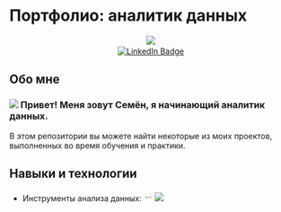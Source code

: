 # Портфолио: аналитик данных

<div id="header" align="center">
  <img src="https://media.giphy.com/media/M9gbBd9nbDrOTu1Mqx/giphy.gif" width="100"/>
</div>

<div id="badges" align="center">
  <a href="http://t.me/Zzz_lat119">
    <img src="https://img.shields.io/badge/Telegram-blue?logo=telegram&logoColor=white&style=plastic" alt="LinkedIn Badge"/>
  </a>
</div>

## Обо мне 

<h3><img src="https://emojis.slackmojis.com/emojis/images/1531849430/4246/blob-sunglasses.gif?1531849430" width="30"/>  Привет! Меня зовут Семён, я начинающий аналитик данных.</h3>
В этом репозитории вы можете найти некоторые из моих проектов, выполненных во время обучения и практики. 
<br>

## Навыки и технологии
- Инструменты анализа данных: <code><img height="20" src="https://raw.githubusercontent.com/github/explore/80688e429a7d4ef2fca1e82350fe8e3517d3494d/topics/mysql/mysql.png"></code><code><img height="20" src="https://raw.githubusercontent.com/github/explore/80688e429a7d4ef2fca1e82350fe8e3517d3494d/topics/excel/excel.png"></code>
